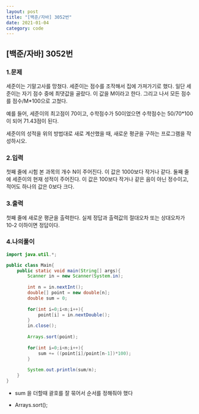 ```yaml
---
layout: post
title: "[백준/자바] 3052번"
date: 2021-01-04
category: code
---
```

## [백준/자바] 3052번



### 1.문제

세준이는 기말고사를 망쳤다. 세준이는 점수를 조작해서 집에 가져가기로 했다. 일단 세준이는 자기 점수 중에 최댓값을 골랐다. 이 값을 M이라고 한다. 그리고 나서 모든 점수를 점수/M*100으로 고쳤다.

예를 들어, 세준이의 최고점이 70이고, 수학점수가 50이었으면 수학점수는 50/70*100이 되어 71.43점이 된다.

세준이의 성적을 위의 방법대로 새로 계산했을 때, 새로운 평균을 구하는 프로그램을 작성하시오.

### 2.입력

첫째 줄에 시험 본 과목의 개수 N이 주어진다. 이 값은 1000보다 작거나 같다. 둘째 줄에 세준이의 현재 성적이 주어진다. 이 값은 100보다 작거나 같은 음이 아닌 정수이고, 적어도 하나의 값은 0보다 크다.

### 3.출력

첫째 줄에 새로운 평균을 출력한다. 실제 정답과 출력값의 절대오차 또는 상대오차가 10-2 이하이면 정답이다.

### 4.나의풀이

```java
import java.util.*;

public class Main{
    public static void main(String[] args){
        Scanner in = new Scanner(System.in);
        
        int n = in.nextInt(); 
        double[] point = new double[n];
        double sum = 0;
        
        for(int i=0;i<n;i++){
            point[i] = in.nextDouble();
        }
        in.close();
        
        Arrays.sort(point);
        
        for(int i=0;i<n;i++){
            sum += ((point[i]/point[n-1])*100);
        }
       
        System.out.println(sum/n);
    }
}

```
- sum 을 더할때 괄호를 잘 묶어서 순서를 정해줘야 했다

- Arrays.sort(); 

